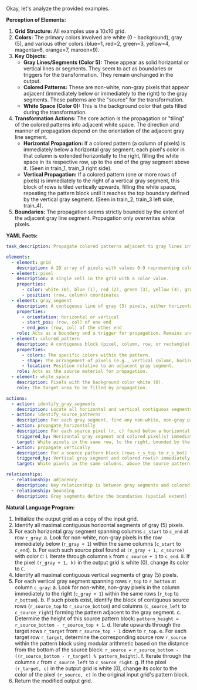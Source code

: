 Okay, let's analyze the provided examples.

**Perception of Elements:**

1.  **Grid Structure:** All examples use a 10x10 grid.
2.  **Colors:** The primary colors involved are white (0 - background), gray (5), and various other colors (blue=1, red=2, green=3, yellow=4, magenta=6, orange=7, maroon=9).
3.  **Key Objects:**
    *   **Gray Lines/Segments (Color 5):** These appear as solid horizontal or vertical lines or segments. They seem to act as boundaries or triggers for the transformation. They remain unchanged in the output.
    *   **Colored Patterns:** These are non-white, non-gray pixels that appear adjacent (immediately below or immediately to the right) to the gray segments. These patterns are the "source" for the transformation.
    *   **White Space (Color 0):** This is the background color that gets filled during the transformation.
4.  **Transformation Actions:** The core action is the propagation or "tiling" of the colored patterns into adjacent white space. The direction and manner of propagation depend on the orientation of the adjacent gray line segment.
    *   **Horizontal Propagation:** If a colored pattern (a column of pixels) is immediately below a horizontal gray segment, each pixel's color in that column is extended horizontally to the right, filling the white space in its respective row, up to the end of the gray segment above it. (Seen in train_1, train_3 right side).
    *   **Vertical Propagation:** If a colored pattern (one or more rows of pixels) is immediately to the right of a vertical gray segment, this block of rows is tiled vertically upwards, filling the white space, repeating the pattern block until it reaches the top boundary defined by the vertical gray segment. (Seen in train_2, train_3 left side, train_4).
5.  **Boundaries:** The propagation seems strictly bounded by the extent of the adjacent gray line segment. Propagation only overwrites white pixels.

**YAML Facts:**


```yaml
task_description: Propagate colored patterns adjacent to gray lines into white space. The direction and method of propagation depend on the orientation of the gray line relative to the pattern.

elements:
  - element: grid
    description: A 2D array of pixels with values 0-9 representing colors. Size is typically 10x10 in examples.
  - element: pixel
    description: A single cell in the grid with a color value.
    properties:
      - color: white (0), blue (1), red (2), green (3), yellow (4), gray (5), magenta (6), orange (7), azure (8), maroon (9)
      - position: (row, column) coordinates
  - element: gray_segment
    description: A contiguous line of gray (5) pixels, either horizontal or vertical.
    properties:
      - orientation: horizontal or vertical
      - start_pos: (row, col) of one end
      - end_pos: (row, col) of the other end
    role: Acts as a boundary and a trigger for propagation. Remains unchanged.
  - element: colored_pattern
    description: A contiguous block (pixel, column, row, or rectangle) of non-white, non-gray pixels located immediately adjacent (below or right) to a gray segment.
    properties:
      - colors: The specific colors within the pattern.
      - shape: The arrangement of pixels (e.g., vertical column, horizontal row(s)).
      - location: Position relative to an adjacent gray segment.
    role: Acts as the source material for propagation.
  - element: white_space
    description: Pixels with the background color white (0).
    role: The target area to be filled by propagation.

actions:
  - action: identify_gray_segments
    description: Locate all horizontal and vertical contiguous segments of gray pixels.
  - action: identify_source_patterns
    description: For each gray segment, find any non-white, non-gray pixels immediately below (for horizontal segments) or immediately to the right (for vertical segments). Group these adjacent pixels into pattern blocks (columns for horizontal, rows for vertical).
  - action: propagate_horizontally
    description: For each source pixel (r, c) found below a horizontal gray segment ending at column c_end, fill the white pixels (r, k) with the source pixel's color for c < k <= c_end.
    triggered_by: Horizontal gray segment and colored pixel(s) immediately below it.
    target: White pixels in the same row, to the right, bounded by the gray segment's extent.
  - action: propagate_vertically
    description: For a source pattern block (rows r_s_top to r_s_bot) found to the right of a vertical gray segment (rows r_top to r_bot), tile/repeat this block upwards into the white space in the same columns, filling rows r_top to r_s_top - 1. The tiling repeats the source block pattern cyclically from bottom to top.
    triggered_by: Vertical gray segment and colored row(s) immediately to its right.
    target: White pixels in the same columns, above the source pattern, bounded by the gray segment's extent.

relationships:
  - relationship: adjacency
    description: Key relationship is between gray segments and colored patterns (non-diagonal adjacency - below or right). Also relevant for defining contiguous segments.
  - relationship: bounding
    description: Gray segments define the boundaries (spatial extent) for the propagation originating from adjacent colored patterns.
```


**Natural Language Program:**

1.  Initialize the output grid as a copy of the input grid.
2.  Identify all maximal contiguous horizontal segments of gray (5) pixels.
3.  For each horizontal gray segment spanning columns `c_start` to `c_end` at row `r_gray`:
    a.  Look for non-white, non-gray pixels in the row immediately below (`r_gray + 1`) within the same columns (`c_start` to `c_end`).
    b.  For each such source pixel found at `(r_gray + 1, c_source)` with color `C`:
        i.  Iterate through columns `k` from `c_source + 1` to `c_end`.
        ii. If the pixel `(r_gray + 1, k)` in the output grid is white (0), change its color to `C`.
4.  Identify all maximal contiguous vertical segments of gray (5) pixels.
5.  For each vertical gray segment spanning rows `r_top` to `r_bottom` at column `c_gray`:
    a.  Look for non-white, non-gray pixels in the column immediately to the right (`c_gray + 1`) within the same rows (`r_top` to `r_bottom`).
    b.  If such pixels exist, identify the block of contiguous source rows (`r_source_top` to `r_source_bottom`) and columns (`c_source_left` to `c_source_right`) forming the pattern adjacent to the gray segment.
    c.  Determine the height of this source pattern block: `pattern_height = r_source_bottom - r_source_top + 1`.
    d.  Iterate upwards through the target rows `r_target` from `r_source_top - 1` down to `r_top`.
    e.  For each target row `r_target`, determine the corresponding source row `r_source` within the pattern block using modular arithmetic based on the distance from the bottom of the source block: `r_source = r_source_bottom - ((r_source_bottom - r_target) % pattern_height)`.
    f.  Iterate through the columns `c` from `c_source_left` to `c_source_right`.
    g.  If the pixel `(r_target, c)` in the output grid is white (0), change its color to the color of the pixel `(r_source, c)` in the original input grid's pattern block.
6.  Return the modified output grid.